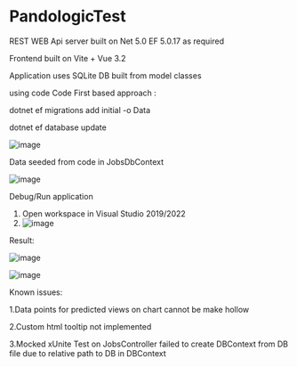 # PandologicTest
 REST WEB Api server built on Net 5.0 EF 5.0.17 as required

 Frontend built on Vite + Vue 3.2 

 Application uses SQLite DB built from model classes

 using code Code First based approach :

 dotnet ef migrations add initial -o Data

 dotnet ef database update 
 
![image](https://user-images.githubusercontent.com/16181086/200172929-dd822bf5-a86d-4e8b-b93b-0d35fb5a8a9e.png)

Data seeded from code in JobsDbContext

![image](https://user-images.githubusercontent.com/16181086/200174288-c2bc3c8f-2b2a-4ce2-8f36-4da25cb9da58.png)



Debug/Run application

1. Open workspace in Visual Studio 2019/2022 
2. ![image](https://user-images.githubusercontent.com/16181086/200173455-4f66aabf-7b33-4de1-aac7-74a791f36196.png)


Result:



![image](https://user-images.githubusercontent.com/16181086/200173708-6fb68d28-4c69-4ce0-90f5-50db95e93ee9.png)


![image](https://user-images.githubusercontent.com/16181086/200173757-7e5d1cbe-a3e0-45ed-9b8b-78b85e1cd7b7.png)

Known issues:

 1.Data points for predicted views on chart cannot be make hollow

 2.Custom html tooltip not implemented
 
 3.Mocked xUnite Test on JobsController failed to create DBContext from DB file 
   due to relative path to DB in DBContext



